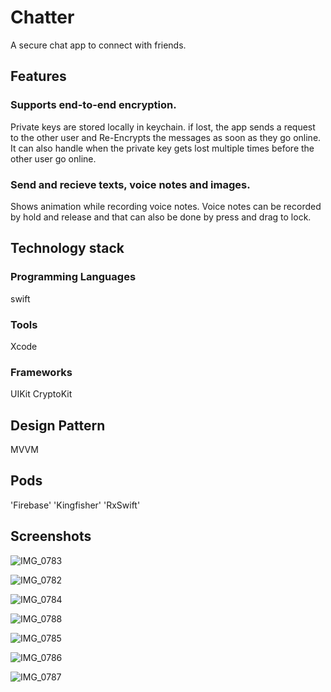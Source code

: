# Chatter
A secure chat app to connect with friends.

## Features
### Supports end-to-end encryption. 
Private keys are stored locally in keychain. 
if lost, the app sends a request to the other user and Re-Encrypts the messages as soon as they go online.
It can also handle when the private key gets lost multiple times before the other user go online.

### Send and recieve texts, voice notes and images.
Shows animation while recording voice notes.
Voice notes can be recorded by hold and release and that can also be done by press and drag to lock.


## Technology stack

### Programming Languages
swift

### Tools
Xcode

### Frameworks
UIKit
CryptoKit

## Design Pattern
MVVM

## Pods
'Firebase'
'Kingfisher'
'RxSwift'

## Screenshots

![IMG_0783](https://user-images.githubusercontent.com/38067971/180326008-ed376ed3-c201-457a-8493-aa7295bb0cf5.PNG)

![IMG_0782](https://user-images.githubusercontent.com/38067971/180326024-c85c0c09-9849-4a21-89c9-9d83171d4c14.PNG)

![IMG_0784](https://user-images.githubusercontent.com/38067971/180326120-f17601e9-4f37-4685-b540-5a731c400d21.PNG)

![IMG_0788](https://user-images.githubusercontent.com/38067971/180326159-275e5c97-c9d2-46c5-8c19-59b9b440c402.PNG)

![IMG_0785](https://user-images.githubusercontent.com/38067971/180326177-45da56d6-b3f7-4dfd-bc6b-685a68780de7.PNG)

![IMG_0786](https://user-images.githubusercontent.com/38067971/180326198-c5557dca-e09c-45c7-a7dd-630d654b051d.PNG)

![IMG_0787](https://user-images.githubusercontent.com/38067971/180326233-5dc69a9a-caa2-4895-b0e2-ee6109c6fdde.PNG)


